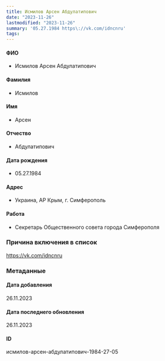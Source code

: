```yaml
---
title: Исмилов Арсен Абдулатипович
date: "2023-11-26"
lastmodified: "2023-11-26"
summary: '05.27.1984 https\://vk.com/idncnru'
tags: 
---
```

<!--# pp2-->
<!--## Фигурант-->
<!--### Личные данные-->
#### ФИО
- Исмилов Арсен Абдулатипович
#### Фамилия
- Исмилов
#### Имя
- Арсен
#### Отчество
- Абдулатипович
#### Дата рождения
- 05.27.1984
#### Адрес
- Украина, АР Крым, г. Симферополь
#### Работа
- Секретарь Общественного совета города Симферополя
### Причина включения в список
https://vk.com/idncnru
### Метаданные
#### Дата добавления
26.11.2023
#### Дата последнего обновления
26.11.2023
#### ID
исмилов-арсен-абдулатипович-1984-27-05
<!--## END;-->
